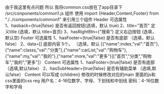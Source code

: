 由于我这里有点问题 所以  我将common.css放在了app目录下
/src/conponents/common1.js  组件
使用  import {Header,Content,Footer} from "./../components/common1"   来引用三个组件
Header 可选属性   
    1、hasback={true|false}  是否有返回按钮(选填，默认 true)
    2、title="首页"  定义title   (选填，默认 title=首页)
    3、hasRightBtn={”搜索“}  定义右边按钮  (选填，默认空)
Footer 可选属性
    1、hasFooter={true|false} 是否有底部  （选填，默认false）
    2、data=[]  底部内容  5个。   （选填，默认 [{"name":index,"val":"首页"},{"name":classs,"val":"分类"},{"name":carList,"val":"购物车"},{"name":my,"val":"我的"},{"name":more,"val":"更多"}]["首页","分类","购物车","我的","更多"]）
Content 可选属性
    1、hasFooter={true|false} 是否有底部  （选填,默认false）
    2、hasSubHeader={true|false} 是否有辅助菜单  （选填,默认false）
Content 可以写成
<Content>
    {children}
</Content>
修改的时候修改对应的main 里面的js和css里面的css
reg 用户名：4-16位数字、字母、下划线和中划线
    密码：4-16位数字和字母